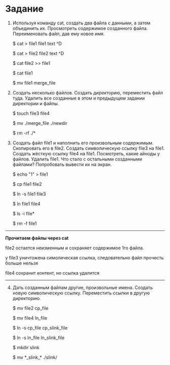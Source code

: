 # Задание

1. Используя команду cat, создать два файла с данными, а затем объединить их. Просмотреть содержимое созданного файла.
Переименовать файл, дав ему новое имя.

    $ cat > file1
    file1 text
    ^D

    $ cat > file2
    file2 text
    ^D

    $ cat file2 >> file1
    
    $ cat file1

    $ mv file1 merge_file


2. Создать несколько файлов.
Создать директорию, переместить файл туда.
Удалить все созданные в этом и предыдущем задании директории и файлы.

    $ touch file3 file4

    $ mv ./merge_file ./newdir

    $ rm -rf ./*


3. Создать файл file1 и наполнить его произвольным содержимым.
Скопировать его в file2.
Создать символическую ссылку file3 на file1.
Создать жёсткую ссылку file4 на file1.
Посмотреть, какие айноды у файлов.
Удалить file1.
Что стало с остальными созданными файлами?
Попробовать вывести их на экран.

    $ echo "1" > file1

    $ cp file1 file2

    $ ln -s file1 file3

    $ ln file1 file4

    $ ls -i file*

    $ rm -f file1

***
**Прочитаем файлы через cat**

file2 остается неизменным и сохраняет содержимое 1го файла.

у file3 уничтожена симолическая ссылка, следовательно файл прочесть больше нельзя

file4 сохранит контент, но ссылка удалится
***

4. Дать созданным файлам другие, произвольные имена.
Создать новую символическую ссылку.
Переместить ссылки в другую директорию.

    $ mv file2 cp_file

    $ mv file4 ln_file

    $ ln -s cp_file cp_slink_file

    $ ln -s ln_file ln_slink_file

    $ mkdir slink

    $ mv \*\_slink\_\* ./slink/
